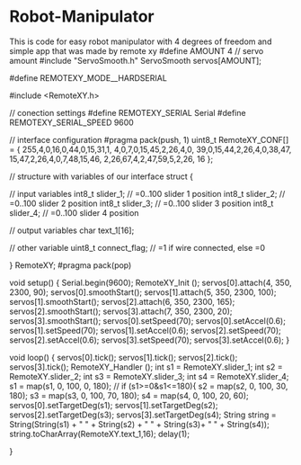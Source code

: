 # Robot-Manipulator
This is code for easy robot manipulator with 4 degrees of freedom and simple app that was made by remote xy
#define AMOUNT 4  // servo amount
#include "ServoSmooth.h"
ServoSmooth servos[AMOUNT];

#define REMOTEXY_MODE__HARDSERIAL

#include <RemoteXY.h>

// conection settings
#define REMOTEXY_SERIAL Serial
#define REMOTEXY_SERIAL_SPEED 9600

// interface configuration
#pragma pack(push, 1)
uint8_t RemoteXY_CONF[] =
{ 255,4,0,16,0,44,0,15,31,1,
4,0,7,0,15,45,2,26,4,0,
39,0,15,44,2,26,4,0,38,47,
15,47,2,26,4,0,7,48,15,46,
2,26,67,4,2,47,59,5,2,26,
16 };

// structure with variables of our interface
struct {

// input variables
int8_t slider_1; // =0..100 slider 1 position
int8_t slider_2; // =0..100 slider 2 position
int8_t slider_3; // =0..100 slider 3 position
int8_t slider_4; // =0..100 slider 4 position

// output variables
char text_1[16];

// other variable
uint8_t connect_flag;  // =1 if wire connected, else =0

} RemoteXY;
#pragma pack(pop)

void setup()
{
Serial.begin(9600);
RemoteXY_Init ();
servos[0].attach(4, 350, 2300, 90);
servos[0].smoothStart();
servos[1].attach(5, 350, 2300, 100);
servos[1].smoothStart();
servos[2].attach(6, 350, 2300, 165);
servos[2].smoothStart();
servos[3].attach(7, 350, 2300, 20);
servos[3].smoothStart();
servos[0].setSpeed(70);
servos[0].setAccel(0.6);
servos[1].setSpeed(70);
servos[1].setAccel(0.6);
servos[2].setSpeed(70);
servos[2].setAccel(0.6);
servos[3].setSpeed(70);
servos[3].setAccel(0.6);
}

void loop()
{
servos[0].tick();
servos[1].tick();
servos[2].tick();
servos[3].tick();
RemoteXY_Handler ();
int s1 = RemoteXY.slider_1;
int s2 = RemoteXY.slider_2;
int s3 = RemoteXY.slider_3;
int s4 = RemoteXY.slider_4;
s1 = map(s1, 0, 100, 0, 180); //  if (s1>=0&s1<=180){
s2 = map(s2, 0, 100, 30, 180);
s3 = map(s3, 0, 100, 70, 180);
s4 = map(s4, 0, 100, 20, 60);
servos[0].setTargetDeg(s1);
servos[1].setTargetDeg(s2);
servos[2].setTargetDeg(s3);
servos[3].setTargetDeg(s4);
String string = String(String(s1) + " " + String(s2) + " " + String(s3)+ " " + String(s4));
string.toCharArray(RemoteXY.text_1,16);
delay(1);

}
